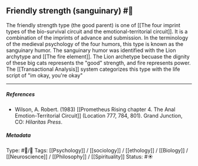 ## Friendly strength (sanguinary) #🧠 

The friendly strength type (the good parent) is one of [[The four imprint types of the bio-survival circuit and the emotional-territorial circuit]]. It is a combination of the imprints of advance and submission. In the terminology of the medieval psychology of the four humors, this type is known as the sanguinary humor. The sanguinary humor was identified with the Lion archytype and [[The fire element]]. The Lion archetype becuase the dignity of these big cats represents the "good" strength, and fire represents power. The [[Transactional Analysis]] system categorizes this type with the life script of "im okay, you're okay"

___

##### References

 - Wilson, A. Robert. (1983) [[Prometheus Rising chapter 4. The Anal Emotion-Territorial Circuit]] (Location 777, 784, 801). Grand Junction, CO: _Hilaritas Press_.

##### Metadata

Type: #🔵/🔵 
Tags: [[Psychology]] / [[sociology]] / [[ethology]] / [[Biology]] / [[Neuroscience]] / [[Philosophy]] / [[Spirituality]] 
Status: #☀️ 